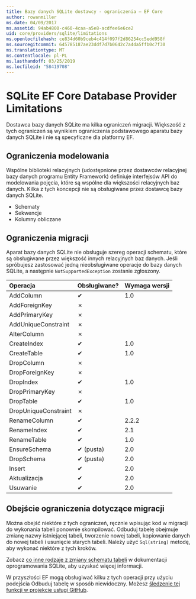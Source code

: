 ```yaml
---
title: Bazy danych SQLite dostawcy - ograniczenia — EF Core
author: rowanmiller
ms.date: 04/09/2017
ms.assetid: 94ab4800-c460-4caa-a5e8-acdfee6e6ce2
uid: core/providers/sqlite/limitations
ms.openlocfilehash: ce834d60b9ceb4c414f097f2d86254cc5edd958f
ms.sourcegitcommit: 645785187ae23ddf7d7b0642c7a4da5ffb0c7f30
ms.translationtype: MT
ms.contentlocale: pl-PL
ms.lasthandoff: 03/25/2019
ms.locfileid: "58419708"
---
```

# <a name="sqlite-ef-core-database-provider-limitations"></a>SQLite EF Core Database Provider Limitations

Dostawca bazy danych SQLite ma kilka ograniczeń migracji. Większość z tych ograniczeń są wynikiem ograniczenia podstawowego aparatu bazy danych SQLite i nie są specyficzne dla platformy EF.

## <a name="modeling-limitations"></a>Ograniczenia modelowania

Wspólne biblioteki relacyjnych (udostępnione przez dostawców relacyjnej bazy danych programu Entity Framework) definiuje interfejsów API do modelowania pojęcia, które są wspólne dla większości relacyjnych baz danych. Kilka z tych koncepcji nie są obsługiwane przez dostawcę bazy danych SQLite.

* Schematy
* Sekwencje
* Kolumny obliczane

## <a name="migrations-limitations"></a>Ograniczenia migracji

Aparat bazy danych SQLite nie obsługuje szereg operacji schematu, które są obsługiwane przez większość innych relacyjnych baz danych. Jeśli spróbujesz zastosować jedną nieobsługiwane operacje do bazy danych SQLite, a następnie `NotSupportedException` zostanie zgłoszony.

| Operacja            | Obsługiwane? | Wymaga wersji |
|:---------------------|:-----------|:-----------------|
| AddColumn            | ✔          | 1.0              |
| AddForeignKey        | ✗          |                  |
| AddPrimaryKey        | ✗          |                  |
| AddUniqueConstraint  | ✗          |                  |
| AlterColumn          | ✗          |                  |
| CreateIndex          | ✔          | 1.0              |
| CreateTable          | ✔          | 1.0              |
| DropColumn           | ✗          |                  |
| DropForeignKey       | ✗          |                  |
| DropIndex            | ✔          | 1.0              |
| DropPrimaryKey       | ✗          |                  |
| DropTable            | ✔          | 1.0              |
| DropUniqueConstraint | ✗          |                  |
| RenameColumn         | ✔          | 2.2.2            |
| RenameIndex          | ✔          | 2.1              |
| RenameTable          | ✔          | 1.0              |
| EnsureSchema         | ✔ (pusta)  | 2.0              |
| DropSchema           | ✔ (pusta)  | 2.0              |
| Insert               | ✔          | 2.0              |
| Aktualizacja               | ✔          | 2.0              |
| Usuwanie               | ✔          | 2.0              |

## <a name="migrations-limitations-workaround"></a>Obejście ograniczenia dotyczące migracji

Można obejść niektóre z tych ograniczeń, ręcznie wpisując kod w migracji do wykonania tabeli ponownie skompilować. Odbuduj tabelę obejmuje zmianę nazwy istniejącej tabeli, tworzenie nowej tabeli, kopiowanie danych do nowej tabeli i usunięcie starych tabeli. Należy użyć `Sql(string)` metodę, aby wykonać niektóre z tych kroków.

Zobacz [co inne rodzaje z zmiany schematu tabeli](http://sqlite.org/lang_altertable.html#otheralter) w dokumentacji oprogramowania SQLite, aby uzyskać więcej informacji.

W przyszłości EF mogą obsługiwać kilku z tych operacji przy użyciu podejścia Odbuduj tabelę w sposób niewidoczny. Możesz [śledzenie tej funkcji w projekcie usługi GitHub](https://github.com/aspnet/EntityFrameworkCore/issues/329).
